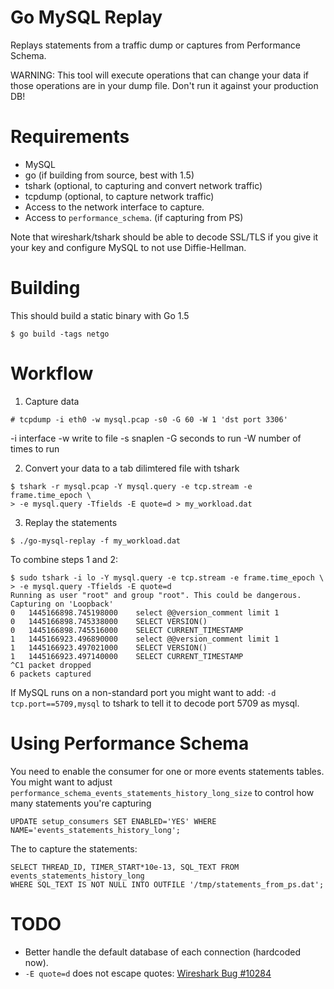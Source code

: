 Go MySQL Replay
===============

Replays statements from a traffic dump or captures from Performance Schema.

WARNING: This tool will execute operations that can change your data if those
 operations are in your dump file. Don't run it against your production DB!

Requirements
============

* MySQL
* go (if building from source, best with 1.5)
* tshark (optional, to capturing and convert network traffic)
* tcpdump (optional, to capture network traffic)
* Access to the network interface to capture.
* Access to `performance_schema`. (if capturing from PS)

Note that wireshark/tshark should be able to decode SSL/TLS if you give it
 your key and configure MySQL to not use Diffie-Hellman.

Building
========

This should build a static binary with Go 1.5
```
$ go build -tags netgo
```

Workflow
========

1. Capture data

```
# tcpdump -i eth0 -w mysql.pcap -s0 -G 60 -W 1 'dst port 3306'
```

-i interface
-w write to file
-s snaplen
-G seconds to run
-W number of times to run

2. Convert your data to a tab dilimtered file with tshark

```
$ tshark -r mysql.pcap -Y mysql.query -e tcp.stream -e frame.time_epoch \
> -e mysql.query -Tfields -E quote=d > my_workload.dat
```

3. Replay the statements

```
$ ./go-mysql-replay -f my_workload.dat
```

To combine steps 1 and 2:

    $ sudo tshark -i lo -Y mysql.query -e tcp.stream -e frame.time_epoch \
    > -e mysql.query -Tfields -E quote=d
    Running as user "root" and group "root". This could be dangerous.
    Capturing on 'Loopback'
    0	1445166898.745198000	select @@version_comment limit 1
    0	1445166898.745338000	SELECT VERSION()
    0	1445166898.745516000	SELECT CURRENT_TIMESTAMP
    1	1445166923.496890000	select @@version_comment limit 1
    1	1445166923.497021000	SELECT VERSION()
    1	1445166923.497140000	SELECT CURRENT_TIMESTAMP
    ^C1 packet dropped
    6 packets captured

If MySQL runs on a non-standard port you might want to add: `-d tcp.port==5709,mysql` to tshark to tell it to decode
port 5709 as mysql.


Using Performance Schema
========================

You need to enable the consumer for one or more events statements tables. You
might want to adjust `performance_schema_events_statements_history_long_size`
to control how many statements you're capturing

    UPDATE setup_consumers SET ENABLED='YES' WHERE NAME='events_statements_history_long';

The to capture the statements:

    SELECT THREAD_ID, TIMER_START*10e-13, SQL_TEXT FROM events_statements_history_long
    WHERE SQL_TEXT IS NOT NULL INTO OUTFILE '/tmp/statements_from_ps.dat';

TODO
====

* Better handle the default database of each connection (hardcoded now).
* `-E quote=d` does not escape quotes: [Wireshark Bug #10284](https://bugs.wireshark.org/bugzilla/show_bug.cgi?id=10284)
